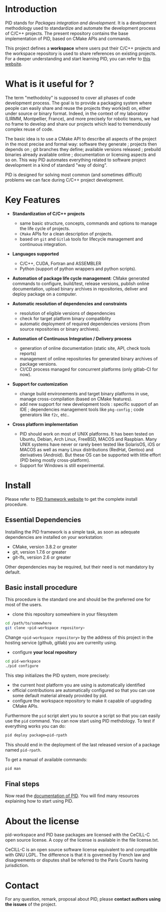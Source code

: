 # Introduction

PID stands for *Packages integration and development*. It is a development methodology used to standardize and automate the development process of C/C++ projects. The present repository contains the base implementation of PID, based on CMake APIs and commands.

This project defines a **workspace** where users put their C/C++ projects and the workspace repository is used to share references on existing projects. For a deeper understanding and start learning PID, you can refer to [this website](http://pid.lirmm.net/pid-framework).

# What is it useful for ?

The term "methodoloy" is supposed to cover all phases of code development process. The goal is to provide a packaging system where people can easily share and reuse the projects they work(ed) on, either under source or binary format. Indeed, in the context of my laboratory (LIRMM, Montpellier, France), and more precisely for robotic teams, we had no frame to develop and share our projects which lead to tremendously complex reuse of code.

The basic idea is to use a CMake API to describe all aspects of the project in the most precise and formal way: software they generate ; projects then depends on ; git branches they define; available versions released ; prebuild binaries already available online ; documentation or licensing aspects and so on. This way PID automates everything related to software project development in a kind of standard "way of doing".

PID is designed for solving most common (and sometimes difficult) problems we can face during C/C++ project development.

# Key Features

+ **Standardization of C/C++ projects**
   - same basic structure, concepts, commands and options to manage the life cycle of projects.  
   - `CMake` APIs for a clean description of projects.
   - based on `git` and `Gitlab` tools for lifecycle management and continuous integration.

+ **Languages supported**
   - C/C++, CUDA, Fortran and ASSEMBLER
   - Python (support of python wrappers and python scripts).

+ **Automation of package life cycle management**: CMake generated commands to configure, build/test, release versions, publish online documentation, upload binary archives in repositories, deliver and deploy package on a computer.

+ **Automatic resolution of dependencies and constraints**
  - resolution of eligible versions of dependencies
  - check for target platform binary compatiblity
  - automatic deployment of required dependencies versions (from source repositories or binary archives).

+ **Automation of Continuous Integration / Delivery process**
  - generation of online documentation (static site, API, check tools reports)
  - management of online repositories for generated binary archives of package versions.
  - CI/CD process managed for concurrent platforms (only gitlab-CI for now).

+ **Support for customization**
   - change build environements and target binary platforms in use, manage cross-compilation (based on CMake features).
   - add new support for new development tools : specific support of an IDE ; dependencies management tools like `pkg-config` ; code generators like `f2c`, etc..

+ **Cross platform implementation**
  - PID should work on most of UNIX platforms. It has been tested on Ubuntu, Debian, Arch Linux, FreeBSD, MACOS and Raspbian. Many UNIX systems have never or rarely been tested like SolarisOS, iOS or MACOS as well as many Linux distributions (RedHat, Gentoo) and derivatives (Android). But these OS can be supported with little effort (PID being mostly cross-platform).
  - Support for Windows is still experimental.

# Install

Please refer to [PID framework website](http://pid.lirmm.net/pid-framework) to get the complete install procedure.

## Essential Dependencies  

Installing the PID framework is a simple task, as soon as adequate dependencies are installed on your workstation:

- CMake, version 3.8.2 or greater
- git, version 1.7.6 or greater
- git-lfs, version 2.6 or greater

Other dependencies may be required, but their need is not mandatory by default.

## Basic install procedure  

This procedure is the standard one and should be the preferred one for most of the users.

+ clone this repository somewhiere in your filesystem

```bash
cd /path/to/somewhere
git clone <pid-workspace repository>
```
Change `<pid-workspace repository>` by the address of this project in the hosting service (github, gitlab) you are currenlty using.

+ configure **your local repository**

```bash
cd pid-workspace
./pid configure
```

This step initializes the PID system, more precisely:
+ the current host platform you are using is automatically identified
+ official contributions are automatically configured so that you can use some default material already provided by pid.
+ configure the workspace repository to make it capable of upgrading CMake APIs.

Furthermore the `pid` script alert you to source a script so that you can easily use the `pid` command. You can now start using PID methdology. To test if everything works you can do:

```bash
pid deploy package=pid-rpath
```

This should end in the deployment of the last released version of a package named `pid-rpath`.

To get a manual of available commands:

```bash
pid man
```

## Final steps

Now read the [documentation of PID](http://pid.lirmm.net/pid-framework). You will find many resources explaining how to start using PID.

# About the license

pid-workspace and PID base packages are licensed with the CeCILL-C open source license. A copy of the license is available in the file license.txt.

CeCILL-C is an open source software license equivalent to and compatible with GNU LGPL. The difference is that it is governed by French law and disagreements or disputes shall be referred to the Paris Courts having jurisdiction.

# Contact

For any question, remark, proposal about PID, please **contact authors using the issues** of the project.
